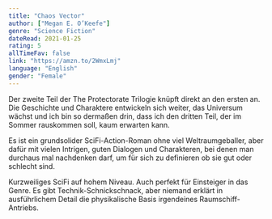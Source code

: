 ```yaml
---
title: "Chaos Vector"
author: ["Megan E. O’Keefe"]
genre: "Science Fiction"
dateRead: 2021-01-25
rating: 5
allTimeFav: false
link: "https://amzn.to/2WmxLmj"
language: "English"
gender: "Female"
---
```


Der zweite Teil der The Protectorate Trilogie knüpft direkt an den ersten an. Die Geschichte und Charaktere entwickeln sich weiter, das Universum wächst und ich bin so dermaßen drin, dass ich den dritten Teil, der im Sommer rauskommen soll, kaum erwarten kann.

Es ist ein grundsolider SciFi-Action-Roman ohne viel Weltraumgeballer, aber dafür mit vielen Intrigen, guten Dialogen und Charakteren, bei denen man durchaus mal nachdenken darf, um für sich zu definieren ob sie gut oder schlecht sind.

Kurzweiliges SciFi auf hohem Niveau. Auch perfekt für Einsteiger in das Genre. Es gibt Technik-Schnickschnack, aber niemand erklärt in ausführlichem Detail die physikalische Basis irgendeines Raumschiff-Antriebs.
